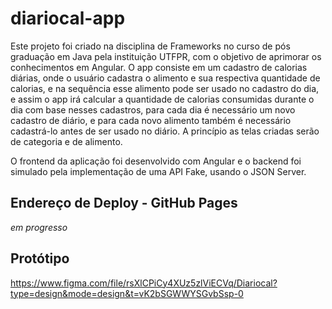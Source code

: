 # diariocal-app

Este projeto foi criado na disciplina de Frameworks no curso de pós graduação em Java pela instituição UTFPR, com o objetivo de aprimorar os conhecimentos em Angular.
O app consiste em um cadastro de calorias diárias, onde o usuário cadastra o alimento e sua respectiva quantidade de calorias, e na sequência esse alimento pode ser usado no cadastro do dia, e assim o app irá calcular a quantidade de calorias consumidas durante o dia com base nesses cadastros, para cada dia é necessário um novo cadastro de diário, e para cada novo alimento também é necessário cadastrá-lo antes de ser usado no diário.
A princípio as telas criadas serão de categoria e de alimento.

O frontend da aplicação foi desenvolvido com Angular e o backend foi simulado pela implementação de uma API Fake, usando o JSON Server.

## Endereço de Deploy - GitHub Pages

*em progresso*

## Protótipo

https://www.figma.com/file/rsXlCPiCy4XUz5zlViECVq/Diariocal?type=design&mode=design&t=vK2bSGWWYSGvbSsp-0